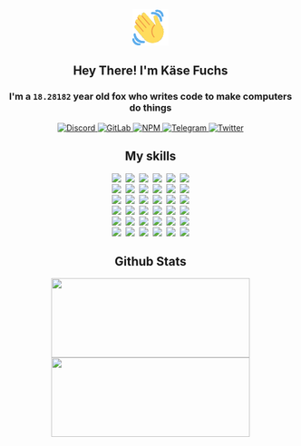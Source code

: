 <div><p align=center><img src=./resources/images/wave.gif width=64px height=64px></p><h2 align=center>Hey There! I'm Käse Fuchs</h2><h3 align=center>I'm a <code>18.28182</code> year old fox who writes code to make computers do things</h3><p align=center><a href=https://discord.com/users/507526681125322772><img alt=Discord src="https://img.shields.io/badge/Discord-5865F2?logo=discord&logoColor=white&style=flat-square#6a28532738529be8e3c323cf1db6fd15"> </a><a href=https://gitlab.com/kasefuchs><img alt=GitLab src="https://img.shields.io/badge/GitLab-330F63?logo=gitlab&logoColor=white&style=flat-square#6a28532738529be8e3c323cf1db6fd15"> </a><a href=https://npmjs.com/~kasefuchs><img alt=NPM src="https://img.shields.io/badge/NPM-CB3837?logo=npm&logoColor=white&style=flat-square#6a28532738529be8e3c323cf1db6fd15"> </a><a href=https://t.me/kasefuchs><img alt=Telegram src="https://img.shields.io/badge/Telegram-2CA5E0?logo=telegram&logoColor=white&style=flat-square#6a28532738529be8e3c323cf1db6fd15"> </a><a href=https://twitter.com/kasefuchs><img alt=Twitter src="https://img.shields.io/badge/Twitter-1DA1F2?logo=twitter&logoColor=white&style=flat-square#6a28532738529be8e3c323cf1db6fd15"></a></p><h2 align=center>My skills</h2><p align=center><a href=https://aws.amazon.com/ ><picture><source srcset="https://skillicons.dev/icons?i=aws&theme=dark#6a28532738529be8e3c323cf1db6fd15" media="(prefers-color-scheme: dark)"><source srcset="https://skillicons.dev/icons?i=aws&theme=light#6a28532738529be8e3c323cf1db6fd15" media="(prefers-color-scheme: light), (prefers-color-scheme: no-preference)"><img src="https://skillicons.dev/icons?i=aws&theme=light#6a28532738529be8e3c323cf1db6fd15"></picture></a>&nbsp;&nbsp;<a href=https://en.wikipedia.org/wiki/Bash_(Unix_shell)><picture><source srcset="https://skillicons.dev/icons?i=bash&theme=dark#6a28532738529be8e3c323cf1db6fd15" media="(prefers-color-scheme: dark)"><source srcset="https://skillicons.dev/icons?i=bash&theme=light#6a28532738529be8e3c323cf1db6fd15" media="(prefers-color-scheme: light), (prefers-color-scheme: no-preference)"><img src="https://skillicons.dev/icons?i=bash&theme=light#6a28532738529be8e3c323cf1db6fd15"></picture></a>&nbsp;&nbsp;<a href=https://discord.com/developers/docs><picture><source srcset="https://skillicons.dev/icons?i=bots&theme=dark#6a28532738529be8e3c323cf1db6fd15" media="(prefers-color-scheme: dark)"><source srcset="https://skillicons.dev/icons?i=bots&theme=light#6a28532738529be8e3c323cf1db6fd15" media="(prefers-color-scheme: light), (prefers-color-scheme: no-preference)"><img src="https://skillicons.dev/icons?i=bots&theme=light#6a28532738529be8e3c323cf1db6fd15"></picture></a>&nbsp;&nbsp;<a href=https://www.cloudflare.com/ ><picture><source srcset="https://skillicons.dev/icons?i=cloudflare&theme=dark#6a28532738529be8e3c323cf1db6fd15" media="(prefers-color-scheme: dark)"><source srcset="https://skillicons.dev/icons?i=cloudflare&theme=light#6a28532738529be8e3c323cf1db6fd15" media="(prefers-color-scheme: light), (prefers-color-scheme: no-preference)"><img src="https://skillicons.dev/icons?i=cloudflare&theme=light#6a28532738529be8e3c323cf1db6fd15"></picture></a>&nbsp;&nbsp;<a href=https://en.wikipedia.org/wiki/CSS><picture><source srcset="https://skillicons.dev/icons?i=css&theme=dark#6a28532738529be8e3c323cf1db6fd15" media="(prefers-color-scheme: dark)"><source srcset="https://skillicons.dev/icons?i=css&theme=light#6a28532738529be8e3c323cf1db6fd15" media="(prefers-color-scheme: light), (prefers-color-scheme: no-preference)"><img src="https://skillicons.dev/icons?i=css&theme=light#6a28532738529be8e3c323cf1db6fd15"></picture></a>&nbsp;&nbsp;<a href=https://www.docker.com/ ><picture><source srcset="https://skillicons.dev/icons?i=docker&theme=dark#6a28532738529be8e3c323cf1db6fd15" media="(prefers-color-scheme: dark)"><source srcset="https://skillicons.dev/icons?i=docker&theme=light#6a28532738529be8e3c323cf1db6fd15" media="(prefers-color-scheme: light), (prefers-color-scheme: no-preference)"><img src="https://skillicons.dev/icons?i=docker&theme=light#6a28532738529be8e3c323cf1db6fd15"></picture></a><br><a href=https://www.electronjs.org/ ><picture><source srcset="https://skillicons.dev/icons?i=electron&theme=dark#6a28532738529be8e3c323cf1db6fd15" media="(prefers-color-scheme: dark)"><source srcset="https://skillicons.dev/icons?i=electron&theme=light#6a28532738529be8e3c323cf1db6fd15" media="(prefers-color-scheme: light), (prefers-color-scheme: no-preference)"><img src="https://skillicons.dev/icons?i=electron&theme=light#6a28532738529be8e3c323cf1db6fd15"></picture></a>&nbsp;&nbsp;<a href=https://expressjs.com/ ><picture><source srcset="https://skillicons.dev/icons?i=express&theme=dark#6a28532738529be8e3c323cf1db6fd15" media="(prefers-color-scheme: dark)"><source srcset="https://skillicons.dev/icons?i=express&theme=light#6a28532738529be8e3c323cf1db6fd15" media="(prefers-color-scheme: light), (prefers-color-scheme: no-preference)"><img src="https://skillicons.dev/icons?i=express&theme=light#6a28532738529be8e3c323cf1db6fd15"></picture></a>&nbsp;&nbsp;<a href=https://www.figma.com/ ><picture><source srcset="https://skillicons.dev/icons?i=figma&theme=dark#6a28532738529be8e3c323cf1db6fd15" media="(prefers-color-scheme: dark)"><source srcset="https://skillicons.dev/icons?i=figma&theme=light#6a28532738529be8e3c323cf1db6fd15" media="(prefers-color-scheme: light), (prefers-color-scheme: no-preference)"><img src="https://skillicons.dev/icons?i=figma&theme=light#6a28532738529be8e3c323cf1db6fd15"></picture></a>&nbsp;&nbsp;<a href=https://firebase.google.com/ ><picture><source srcset="https://skillicons.dev/icons?i=firebase&theme=dark#6a28532738529be8e3c323cf1db6fd15" media="(prefers-color-scheme: dark)"><source srcset="https://skillicons.dev/icons?i=firebase&theme=light#6a28532738529be8e3c323cf1db6fd15" media="(prefers-color-scheme: light), (prefers-color-scheme: no-preference)"><img src="https://skillicons.dev/icons?i=firebase&theme=light#6a28532738529be8e3c323cf1db6fd15"></picture></a>&nbsp;&nbsp;<a href=https://flask.palletsprojects.com/ ><picture><source srcset="https://skillicons.dev/icons?i=flask&theme=dark#6a28532738529be8e3c323cf1db6fd15" media="(prefers-color-scheme: dark)"><source srcset="https://skillicons.dev/icons?i=flask&theme=light#6a28532738529be8e3c323cf1db6fd15" media="(prefers-color-scheme: light), (prefers-color-scheme: no-preference)"><img src="https://skillicons.dev/icons?i=flask&theme=light#6a28532738529be8e3c323cf1db6fd15"></picture></a>&nbsp;&nbsp;<a href=https://cloud.google.com/ ><picture><source srcset="https://skillicons.dev/icons?i=gcp&theme=dark#6a28532738529be8e3c323cf1db6fd15" media="(prefers-color-scheme: dark)"><source srcset="https://skillicons.dev/icons?i=gcp&theme=light#6a28532738529be8e3c323cf1db6fd15" media="(prefers-color-scheme: light), (prefers-color-scheme: no-preference)"><img src="https://skillicons.dev/icons?i=gcp&theme=light#6a28532738529be8e3c323cf1db6fd15"></picture></a><br><a href=https://git-scm.com/ ><picture><source srcset="https://skillicons.dev/icons?i=git&theme=dark#6a28532738529be8e3c323cf1db6fd15" media="(prefers-color-scheme: dark)"><source srcset="https://skillicons.dev/icons?i=git&theme=light#6a28532738529be8e3c323cf1db6fd15" media="(prefers-color-scheme: light), (prefers-color-scheme: no-preference)"><img src="https://skillicons.dev/icons?i=git&theme=light#6a28532738529be8e3c323cf1db6fd15"></picture></a>&nbsp;&nbsp;<a href=https://github.com/ ><picture><source srcset="https://skillicons.dev/icons?i=github&theme=dark#6a28532738529be8e3c323cf1db6fd15" media="(prefers-color-scheme: dark)"><source srcset="https://skillicons.dev/icons?i=github&theme=light#6a28532738529be8e3c323cf1db6fd15" media="(prefers-color-scheme: light), (prefers-color-scheme: no-preference)"><img src="https://skillicons.dev/icons?i=github&theme=light#6a28532738529be8e3c323cf1db6fd15"></picture></a>&nbsp;&nbsp;<a href=https://gitlab.com/ ><picture><source srcset="https://skillicons.dev/icons?i=gitlab&theme=dark#6a28532738529be8e3c323cf1db6fd15" media="(prefers-color-scheme: dark)"><source srcset="https://skillicons.dev/icons?i=gitlab&theme=light#6a28532738529be8e3c323cf1db6fd15" media="(prefers-color-scheme: light), (prefers-color-scheme: no-preference)"><img src="https://skillicons.dev/icons?i=gitlab&theme=light#6a28532738529be8e3c323cf1db6fd15"></picture></a>&nbsp;&nbsp;<a href=https://www.heroku.com/ ><picture><source srcset="https://skillicons.dev/icons?i=heroku&theme=dark#6a28532738529be8e3c323cf1db6fd15" media="(prefers-color-scheme: dark)"><source srcset="https://skillicons.dev/icons?i=heroku&theme=light#6a28532738529be8e3c323cf1db6fd15" media="(prefers-color-scheme: light), (prefers-color-scheme: no-preference)"><img src="https://skillicons.dev/icons?i=heroku&theme=light#6a28532738529be8e3c323cf1db6fd15"></picture></a>&nbsp;&nbsp;<a href=https://en.wikipedia.org/wiki/HTML><picture><source srcset="https://skillicons.dev/icons?i=html&theme=dark#6a28532738529be8e3c323cf1db6fd15" media="(prefers-color-scheme: dark)"><source srcset="https://skillicons.dev/icons?i=html&theme=light#6a28532738529be8e3c323cf1db6fd15" media="(prefers-color-scheme: light), (prefers-color-scheme: no-preference)"><img src="https://skillicons.dev/icons?i=html&theme=light#6a28532738529be8e3c323cf1db6fd15"></picture></a>&nbsp;&nbsp;<a href=https://en.wikipedia.org/wiki/JavaScript><picture><source srcset="https://skillicons.dev/icons?i=js&theme=dark#6a28532738529be8e3c323cf1db6fd15" media="(prefers-color-scheme: dark)"><source srcset="https://skillicons.dev/icons?i=js&theme=light#6a28532738529be8e3c323cf1db6fd15" media="(prefers-color-scheme: light), (prefers-color-scheme: no-preference)"><img src="https://skillicons.dev/icons?i=js&theme=light#6a28532738529be8e3c323cf1db6fd15"></picture></a><br><a href=https://en.wikipedia.org/wiki/Linux><picture><source srcset="https://skillicons.dev/icons?i=linux&theme=dark#6a28532738529be8e3c323cf1db6fd15" media="(prefers-color-scheme: dark)"><source srcset="https://skillicons.dev/icons?i=linux&theme=light#6a28532738529be8e3c323cf1db6fd15" media="(prefers-color-scheme: light), (prefers-color-scheme: no-preference)"><img src="https://skillicons.dev/icons?i=linux&theme=light#6a28532738529be8e3c323cf1db6fd15"></picture></a>&nbsp;&nbsp;<a href=https://mui.com/ ><picture><source srcset="https://skillicons.dev/icons?i=materialui&theme=dark#6a28532738529be8e3c323cf1db6fd15" media="(prefers-color-scheme: dark)"><source srcset="https://skillicons.dev/icons?i=materialui&theme=light#6a28532738529be8e3c323cf1db6fd15" media="(prefers-color-scheme: light), (prefers-color-scheme: no-preference)"><img src="https://skillicons.dev/icons?i=materialui&theme=light#6a28532738529be8e3c323cf1db6fd15"></picture></a>&nbsp;&nbsp;<a href=https://en.wikipedia.org/wiki/Markdown><picture><source srcset="https://skillicons.dev/icons?i=md&theme=dark#6a28532738529be8e3c323cf1db6fd15" media="(prefers-color-scheme: dark)"><source srcset="https://skillicons.dev/icons?i=md&theme=light#6a28532738529be8e3c323cf1db6fd15" media="(prefers-color-scheme: light), (prefers-color-scheme: no-preference)"><img src="https://skillicons.dev/icons?i=md&theme=light#6a28532738529be8e3c323cf1db6fd15"></picture></a>&nbsp;&nbsp;<a href=https://www.mongodb.com/ ><picture><source srcset="https://skillicons.dev/icons?i=mongodb&theme=dark#6a28532738529be8e3c323cf1db6fd15" media="(prefers-color-scheme: dark)"><source srcset="https://skillicons.dev/icons?i=mongodb&theme=light#6a28532738529be8e3c323cf1db6fd15" media="(prefers-color-scheme: light), (prefers-color-scheme: no-preference)"><img src="https://skillicons.dev/icons?i=mongodb&theme=light#6a28532738529be8e3c323cf1db6fd15"></picture></a>&nbsp;&nbsp;<a href=https://www.mysql.com/ ><picture><source srcset="https://skillicons.dev/icons?i=mysql&theme=dark#6a28532738529be8e3c323cf1db6fd15" media="(prefers-color-scheme: dark)"><source srcset="https://skillicons.dev/icons?i=mysql&theme=light#6a28532738529be8e3c323cf1db6fd15" media="(prefers-color-scheme: light), (prefers-color-scheme: no-preference)"><img src="https://skillicons.dev/icons?i=mysql&theme=light#6a28532738529be8e3c323cf1db6fd15"></picture></a>&nbsp;&nbsp;<a href=https://nextjs.org/ ><picture><source srcset="https://skillicons.dev/icons?i=nextjs&theme=dark#6a28532738529be8e3c323cf1db6fd15" media="(prefers-color-scheme: dark)"><source srcset="https://skillicons.dev/icons?i=nextjs&theme=light#6a28532738529be8e3c323cf1db6fd15" media="(prefers-color-scheme: light), (prefers-color-scheme: no-preference)"><img src="https://skillicons.dev/icons?i=nextjs&theme=light#6a28532738529be8e3c323cf1db6fd15"></picture></a><br><a href=https://nodejs.org/en/ ><picture><source srcset="https://skillicons.dev/icons?i=nodejs&theme=dark#6a28532738529be8e3c323cf1db6fd15" media="(prefers-color-scheme: dark)"><source srcset="https://skillicons.dev/icons?i=nodejs&theme=light#6a28532738529be8e3c323cf1db6fd15" media="(prefers-color-scheme: light), (prefers-color-scheme: no-preference)"><img src="https://skillicons.dev/icons?i=nodejs&theme=light#6a28532738529be8e3c323cf1db6fd15"></picture></a>&nbsp;&nbsp;<a href=https://www.postgresql.org/ ><picture><source srcset="https://skillicons.dev/icons?i=postgres&theme=dark#6a28532738529be8e3c323cf1db6fd15" media="(prefers-color-scheme: dark)"><source srcset="https://skillicons.dev/icons?i=postgres&theme=light#6a28532738529be8e3c323cf1db6fd15" media="(prefers-color-scheme: light), (prefers-color-scheme: no-preference)"><img src="https://skillicons.dev/icons?i=postgres&theme=light#6a28532738529be8e3c323cf1db6fd15"></picture></a>&nbsp;&nbsp;<a href=https://learn.microsoft.com/en-us/powershell/ ><picture><source srcset="https://skillicons.dev/icons?i=powershell&theme=dark#6a28532738529be8e3c323cf1db6fd15" media="(prefers-color-scheme: dark)"><source srcset="https://skillicons.dev/icons?i=powershell&theme=light#6a28532738529be8e3c323cf1db6fd15" media="(prefers-color-scheme: light), (prefers-color-scheme: no-preference)"><img src="https://skillicons.dev/icons?i=powershell&theme=light#6a28532738529be8e3c323cf1db6fd15"></picture></a>&nbsp;&nbsp;<a href=https://www.python.org/ ><picture><source srcset="https://skillicons.dev/icons?i=py&theme=dark#6a28532738529be8e3c323cf1db6fd15" media="(prefers-color-scheme: dark)"><source srcset="https://skillicons.dev/icons?i=py&theme=light#6a28532738529be8e3c323cf1db6fd15" media="(prefers-color-scheme: light), (prefers-color-scheme: no-preference)"><img src="https://skillicons.dev/icons?i=py&theme=light#6a28532738529be8e3c323cf1db6fd15"></picture></a>&nbsp;&nbsp;<a href=https://www.raspberrypi.org/ ><picture><source srcset="https://skillicons.dev/icons?i=raspberrypi&theme=dark#6a28532738529be8e3c323cf1db6fd15" media="(prefers-color-scheme: dark)"><source srcset="https://skillicons.dev/icons?i=raspberrypi&theme=light#6a28532738529be8e3c323cf1db6fd15" media="(prefers-color-scheme: light), (prefers-color-scheme: no-preference)"><img src="https://skillicons.dev/icons?i=raspberrypi&theme=light#6a28532738529be8e3c323cf1db6fd15"></picture></a>&nbsp;&nbsp;<a href=https://reactjs.org/ ><picture><source srcset="https://skillicons.dev/icons?i=react&theme=dark#6a28532738529be8e3c323cf1db6fd15" media="(prefers-color-scheme: dark)"><source srcset="https://skillicons.dev/icons?i=react&theme=light#6a28532738529be8e3c323cf1db6fd15" media="(prefers-color-scheme: light), (prefers-color-scheme: no-preference)"><img src="https://skillicons.dev/icons?i=react&theme=light#6a28532738529be8e3c323cf1db6fd15"></picture></a><br><a href=https://redux.js.org/ ><picture><source srcset="https://skillicons.dev/icons?i=redux&theme=dark#6a28532738529be8e3c323cf1db6fd15" media="(prefers-color-scheme: dark)"><source srcset="https://skillicons.dev/icons?i=redux&theme=light#6a28532738529be8e3c323cf1db6fd15" media="(prefers-color-scheme: light), (prefers-color-scheme: no-preference)"><img src="https://skillicons.dev/icons?i=redux&theme=light#6a28532738529be8e3c323cf1db6fd15"></picture></a>&nbsp;&nbsp;<a href=https://en.wikipedia.org/wiki/Regular_expression><picture><source srcset="https://skillicons.dev/icons?i=regex&theme=dark#6a28532738529be8e3c323cf1db6fd15" media="(prefers-color-scheme: dark)"><source srcset="https://skillicons.dev/icons?i=regex&theme=light#6a28532738529be8e3c323cf1db6fd15" media="(prefers-color-scheme: light), (prefers-color-scheme: no-preference)"><img src="https://skillicons.dev/icons?i=regex&theme=light#6a28532738529be8e3c323cf1db6fd15"></picture></a>&nbsp;&nbsp;<a href=https://en.wikipedia.org/wiki/Sass_(stylesheet_language)><picture><source srcset="https://skillicons.dev/icons?i=sass&theme=dark#6a28532738529be8e3c323cf1db6fd15" media="(prefers-color-scheme: dark)"><source srcset="https://skillicons.dev/icons?i=sass&theme=light#6a28532738529be8e3c323cf1db6fd15" media="(prefers-color-scheme: light), (prefers-color-scheme: no-preference)"><img src="https://skillicons.dev/icons?i=sass&theme=light#6a28532738529be8e3c323cf1db6fd15"></picture></a>&nbsp;&nbsp;<a href=https://www.typescriptlang.org/ ><picture><source srcset="https://skillicons.dev/icons?i=ts&theme=dark#6a28532738529be8e3c323cf1db6fd15" media="(prefers-color-scheme: dark)"><source srcset="https://skillicons.dev/icons?i=ts&theme=light#6a28532738529be8e3c323cf1db6fd15" media="(prefers-color-scheme: light), (prefers-color-scheme: no-preference)"><img src="https://skillicons.dev/icons?i=ts&theme=light#6a28532738529be8e3c323cf1db6fd15"></picture></a>&nbsp;&nbsp;<a href=https://unity.com/ ><picture><source srcset="https://skillicons.dev/icons?i=unity&theme=dark#6a28532738529be8e3c323cf1db6fd15" media="(prefers-color-scheme: dark)"><source srcset="https://skillicons.dev/icons?i=unity&theme=light#6a28532738529be8e3c323cf1db6fd15" media="(prefers-color-scheme: light), (prefers-color-scheme: no-preference)"><img src="https://skillicons.dev/icons?i=unity&theme=light#6a28532738529be8e3c323cf1db6fd15"></picture></a>&nbsp;&nbsp;<a href=https://workers.cloudflare.com/ ><picture><source srcset="https://skillicons.dev/icons?i=workers&theme=dark#6a28532738529be8e3c323cf1db6fd15" media="(prefers-color-scheme: dark)"><source srcset="https://skillicons.dev/icons?i=workers&theme=light#6a28532738529be8e3c323cf1db6fd15" media="(prefers-color-scheme: light), (prefers-color-scheme: no-preference)"><img src="https://skillicons.dev/icons?i=workers&theme=light#6a28532738529be8e3c323cf1db6fd15"></picture></a><br></p><h2 align=center>Github Stats</h2><p align=center><picture><source srcset="https://github-readme-stats-kasefuchs.vercel.app/api/?count_private=true&hide_border=true&hide_rank=true&line_height=20&hide_title=true&username=Kasefuchs&theme=dark#6a28532738529be8e3c323cf1db6fd15" media="(prefers-color-scheme: dark)"><source srcset="https://github-readme-stats-kasefuchs.vercel.app/api/?count_private=true&hide_border=true&hide_rank=true&line_height=20&hide_title=true&username=Kasefuchs&theme=light#6a28532738529be8e3c323cf1db6fd15" media="(prefers-color-scheme: light), (prefers-color-scheme: no-preference)"><img align=middle width=350 height=140 src="https://github-readme-stats-kasefuchs.vercel.app/api/?count_private=true&hide_border=true&hide_rank=true&line_height=20&hide_title=true&username=Kasefuchs&theme=light#6a28532738529be8e3c323cf1db6fd15"></picture><picture><source srcset="https://github-readme-stats-kasefuchs.vercel.app/api/top-langs/?count_private=true&hide_border=true&layout=compact&username=Kasefuchs&theme=dark#6a28532738529be8e3c323cf1db6fd15" media="(prefers-color-scheme: dark)"><source srcset="https://github-readme-stats-kasefuchs.vercel.app/api/top-langs/?count_private=true&hide_border=true&layout=compact&username=Kasefuchs&theme=light#6a28532738529be8e3c323cf1db6fd15" media="(prefers-color-scheme: light), (prefers-color-scheme: no-preference)"><img align=middle width=350 height=140 src="https://github-readme-stats-kasefuchs.vercel.app/api/top-langs/?count_private=true&hide_border=true&layout=compact&username=Kasefuchs&theme=light#6a28532738529be8e3c323cf1db6fd15"></picture></p><img src="https://hit.yhype.me/github/profile?user_id=64592097#6a28532738529be8e3c323cf1db6fd15" alt=""></div>